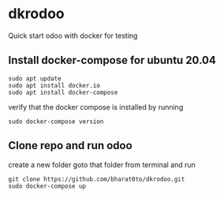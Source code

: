 # dkrodoo
Quick start odoo with docker for testing

## Install docker-compose for ubuntu 20.04

```
sudo apt update
sudo apt install docker.io
sudo apt install docker-compose
```
verify that the docker compose is installed by running
```
sudo docker-compose version
```

## Clone repo and run odoo
create a new folder
goto that folder from terminal and run

```
git clone https://github.com/bharat0to/dkrodoo.git
sudo docker-compose up
```
